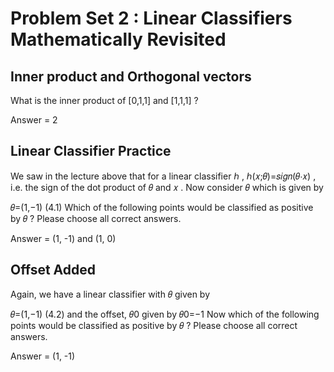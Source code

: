 # Problem Set 2 : Linear Classifiers Mathematically Revisited


## Inner product and Orthogonal vectors

What is the inner product of  [0,1,1]  and  [1,1,1]  ?

Answer = 2 



## Linear Classifier Practice

We saw in the lecture above that for a linear classifier  ℎ ,  ℎ(𝑥;𝜃)=𝑠𝑖𝑔𝑛(𝜃⋅𝑥) , i.e. the sign of the dot product of  𝜃  and  𝑥 . Now consider  𝜃  which is given by

𝜃=(1,−1) 
(4.1)
Which of the following points would be classified as positive by  𝜃 ? Please choose all correct answers.


Answer = (1, -1) and (1, 0)




## Offset Added

Again, we have a linear classifier with  𝜃  given by

𝜃=(1,−1) 
(4.2)
and the offset,  𝜃0  given by  𝜃0=−1  Now which of the following points would be classified as positive by  𝜃 ? Please choose all correct answers.


Answer = (1, -1)
